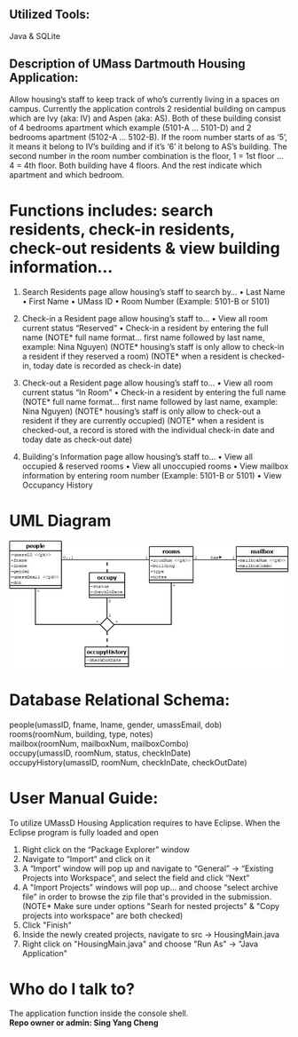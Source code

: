 ## Utilized Tools:
Java & SQLite

## Description of UMass Dartmouth Housing Application:
Allow housing’s staff to keep track of who’s currently living in a spaces on campus. Currently the application controls 2 residential building on campus which are Ivy (aka: IV) and Aspen (aka: AS).
Both of these building consist of 4 bedrooms apartment which example (5101-A … 5101-D) and 2 bedrooms apartment (5102-A … 5102-B). If the room number starts of as ‘5’, it means it belong to IV’s building and if it’s ‘6’ it belong to AS’s building. The second number in the room number combination is the floor, 1 = 1st floor … 4 = 4th floor. Both building have 4 floors. And the rest indicate which apartment and which bedroom.

# Functions includes: search residents, check-in residents, check-out residents & view building information…
1. Search Residents page allow housing’s staff to search by…
•	Last Name
•	First Name
•	UMass ID
•	Room Number (Example: 5101-B or 5101)

2. Check-in a Resident page allow housing’s staff to…
•	View all room current status “Reserved” 
•	Check-in a resident by entering the full name 
(NOTE* full name format… first name followed by last name, example: Nina Nguyen)
(NOTE* housing’s staff is only allow to check-in a resident if they reserved a room)
(NOTE* when a resident is checked-in, today date is recorded as check-in date)

3. Check-out a Resident page allow housing’s staff to…
•	View all room current status “In Room”
•	Check-in a resident by entering the full name 
(NOTE* full name format… first name followed by last name, example: Nina Nguyen)
(NOTE* housing’s staff is only allow to check-out a resident if they are currently occupied)
(NOTE* when a resident is checked-out, a record is stored with the individual check-in date and today date as check-out date)

4. Building's Information page allow housing’s staff to…
•	View all occupied & reserved rooms
•	View all unoccupied rooms
•	View mailbox information by entering room number (Example: 5101-B or 5101)
•	View Occupancy History

# UML Diagram
![ScreenShot](/documentation/Diagram1.jpeg)

# Database Relational Schema:
people(umassID, fname, lname, gender, umassEmail, dob)<br />
rooms(roomNum, building, type, notes)<br />
mailbox(roomNum, mailboxNum, mailboxCombo)<br />
occupy(umassID, roomNum, status, checkInDate)<br />
occupyHistory(umassID, roomNum, checkInDate, checkOutDate)


# User Manual Guide:
To utilize UMassD Housing Application requires to have Eclipse.
When the Eclipse program is fully loaded and open
1.	Right click on the “Package Explorer” window
2.	Navigate to “Import” and click on it 
3.	A “Import” window will pop up and navigate to “General” -> “Existing Projects into Workspace”, and select the field and click “Next”
4.	A "Import Projects" windows will pop up... and choose “select archive file” in order to browse the zip file that's provided in the submission. (NOTE* Make sure under options "Searh for nested projects" & "Copy projects into workspace" are both checked)
5.	Click "Finish"
6.	Inside the newly created projects, navigate to src -> HousingMain.java
7.	Right click on "HousingMain.java" and choose "Run As" -> "Java Application"

# Who do I talk to?
The application function inside the console shell.<br />
<b>Repo owner or admin: Sing Yang Cheng</b>
